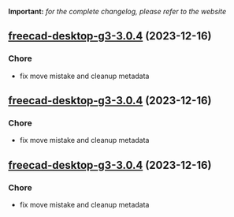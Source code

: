 **Important:**
*for the complete changelog, please refer to the website*




## [freecad-desktop-g3-3.0.4](https://github.com/truecharts/charts/compare/freecad-desktop-g3-2.0.13...freecad-desktop-g3-3.0.4) (2023-12-16)

### Chore

- fix move mistake and cleanup metadata
  
  


## [freecad-desktop-g3-3.0.4](https://github.com/truecharts/charts/compare/freecad-desktop-g3-2.0.13...freecad-desktop-g3-3.0.4) (2023-12-16)

### Chore

- fix move mistake and cleanup metadata
  
  


## [freecad-desktop-g3-3.0.4](https://github.com/truecharts/charts/compare/freecad-desktop-g3-2.0.13...freecad-desktop-g3-3.0.4) (2023-12-16)

### Chore

- fix move mistake and cleanup metadata
  
  